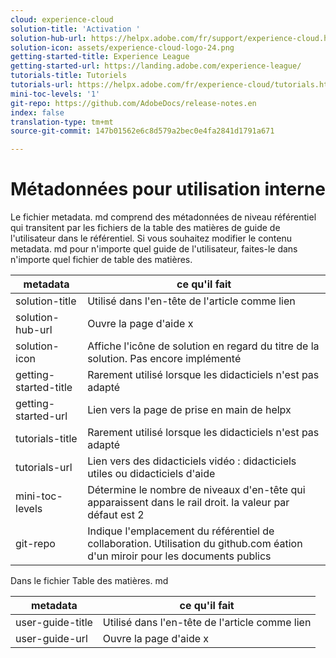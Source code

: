 ```yaml
---
cloud: experience-cloud
solution-title: 'Activation '
solution-hub-url: https://helpx.adobe.com/fr/support/experience-cloud.html
solution-icon: assets/experience-cloud-logo-24.png
getting-started-title: Experience League
getting-started-url: https://landing.adobe.com/experience-league/
tutorials-title: Tutoriels
tutorials-url: https://helpx.adobe.com/fr/experience-cloud/tutorials.html
mini-toc-levels: '1'
git-repo: https://github.com/AdobeDocs/release-notes.en
index: false
translation-type: tm+mt
source-git-commit: 147b01562e6c8d579a2bec0e4fa2841d1791a671

---
```



# Métadonnées pour utilisation interne

Le fichier metadata. md comprend des métadonnées de niveau référentiel qui transitent par les fichiers de la table des matières de guide de l&#39;utilisateur dans le référentiel. Si vous souhaitez modifier le contenu metadata. md pour n&#39;importe quel guide de l&#39;utilisateur, faites-le dans n&#39;importe quel fichier de table des matières.

| metadata | ce qu&#39;il fait |
|--- |--- |
| solution-title | Utilisé dans l&#39;en-tête de l&#39;article comme lien |
| solution-hub-url | Ouvre la page d&#39;aide x |
| solution-icon | Affiche l&#39;icône de solution en regard du titre de la solution. Pas encore implémenté |
| getting-started-title | Rarement utilisé lorsque les didacticiels n&#39;est pas adapté |
| getting-started-url | Lien vers la page de prise en main de helpx |
| tutorials-title | Rarement utilisé lorsque les didacticiels n&#39;est pas adapté |
| tutorials-url | Lien vers des didacticiels vidéo : didacticiels utiles ou didacticiels d&#39;aide |
| mini-toc-levels | Détermine le nombre de niveaux d&#39;en-tête qui apparaissent dans le rail droit. la valeur par défaut est 2 |
| git-repo | Indique l&#39;emplacement du référentiel de collaboration. Utilisation du github.com éation d&#39;un miroir pour les documents publics |

Dans le fichier Table des matières. md

| metadata | ce qu&#39;il fait |
|--- |--- |
| user-guide-title | Utilisé dans l&#39;en-tête de l&#39;article comme lien |
| user-guide-url | Ouvre la page d&#39;aide x |
